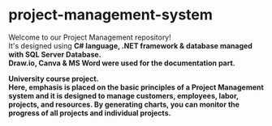 # project-management-system
Welcome to our Project Management repository! </br>
It's designed using <b>C# language, .NET framework &amp; database managed with SQL Server Database.<b/> </br>
<b>Draw.io, Canva &amp; MS Word<b/> were used for the documentation part.

University course project. </br>
Here, emphasis is placed on the basic principles of a Project Management system and it is designed to manage customers, employees, labor, projects, and resources.
By generating charts, you can monitor the progress of all projects and individual projects.
